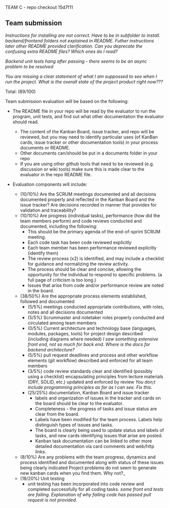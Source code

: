 TEAM C - repo checkout 15d7f11

## Team submission

_Instructions for installing are not correct. Have to be in subfolder to install. backend/frontend folders not explained in README. Futher instructions later other README provided clarification. Can you deprecate the confusing extra README files? Which ones do I read?_

_Backend unit tests hang after passing - there seems to be an async problem to be resolved_

_You are missing a clear statement of what I am suppossed to see when I run the project. What is the overall state of the project product right now???_


Total: (89/100)


Team submission evaluation will be based on the following:

* The README file in your repo will be read by the evaluator to run the program, unit tests, and find out what other documentation the evaluator should read.
  * The content of the Kanban Board, issue tracker, and repo will be reviewed, but you may need to identify particular uses (of KanBan cards, issue tracker or other documentation tools) in your process documents or README.
  * Other documents can/should be put in a documents folder in your repo
  * If you are using other github tools that need to be reviewed (e.g. discussion or wiki tools) make sure this is made clear to the evaluator in the repo README file.

* Evaluation components will include:
  * (10/10%) Are the SCRUM meetings documented and all decisions documented properly and reflected in the Kanban Board and the issue tracker? Are decisions recorded in manner that provides for validation and traceability?
  * (10/10%) Are progress (individual tasks), performance (how did the team members perform) and code reviews conducted and documented, including the following:
    * This should be the primary agenda of the end-of-sprint SCRUM meeting.
    * Each code task has been code reviewed explicitly
    * Each team member has been performance reviewed explicitly (identify them)
    * The review process (x2) is identified, and may include a checklist for guidance and normalizing the review activity.
    * The process should be clear and concise, allowing the opportunity for the individual to respond to specific problems. (a full page of criticism is too long.)
    * Issues that arise from code and/or performance review are noted in the board.
  * (38/50%) Are the appropriate process elements established, followed and documented
    * (5/5%) meetings conducted appropriate contributions, with roles, notes and all decisions documented
    * (5/5%) Scrummaster and notetaker roles properly conducted and circulated among team members
    * (0/5%) Current architecture and technology base (languages, modules, packages, tools) for project design described (including diagrams where needed) 
    _I saw something extensive front end, not so much for back end. Where is the docs for backend architecture?_
    * (5/5%) pull request deadlines and process and other workflow elements (git workflow) described and enforced for all team members
    * (3/5%) code review standards clear and identified (possibly using a checklist) encapsulating principles from lecture materials (DRY, SOLID, etc.) updated and enforced by review
    _You don;t include programming principles as far as I can see. Fix this._
    * (25/25%) documentation, Kanban Board and issue tracker
      * labels and organization of issues in the tracker and cards on the board should be clear to the evaluator.
      * Completeness - the progress of tasks and issue status are clear from the board.
      * Labels have been modified for the team process. Labels help distinguish types of issues and tasks.
      * The board is clearly being used to update status and labels of tasks, and new cards identifying issues that arise are posted. 
      * Kanban task documentation can be linked to other more detailed documentation via card comments and web/http links.
  * (8/10%) Are any problems with the team progress, dynamics and process identified and documented along with status of these issues being clearly indicated
  	Project problems do not seem to generate new kanban cards when you find them. Why not?_
  * (18/20%) Unit testing
    * unit testing has been incorporated into code review and completed successfully for all coding tasks.
    _some front end tests are failing. Explanation of why failing code has passed pull request is not provided._

